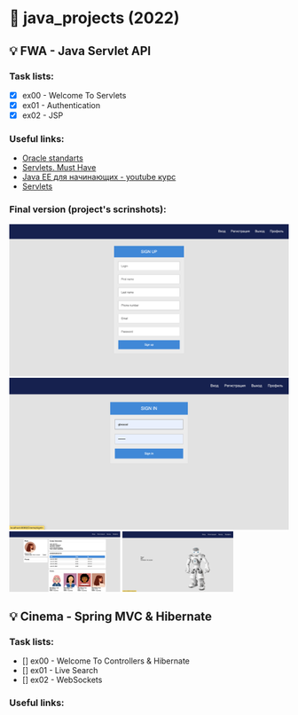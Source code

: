# :pushpin: java_projects (2022)

## :bulb: FWA - Java Servlet API
### Task lists:
- [x] ex00 - Welcome To Servlets
- [x] ex01 - Authentication
- [x] ex02 - JSP

### Useful links:
- [Oracle standarts](https://www.oracle.com/java/technologies/javase/codeconventions-namingconventions.html)
- [Servlets. Must Have](https://www.youtube.com/watch?v=FE7ygm8CTaY&list=PL786bPIlqEjRVDNpxzgLv9iMmB4y5kMfT)
- [Java EE для начинающих - youtube курс](https://www.youtube.com/watch?v=V6W-AfjWVaQ&list=PLAma_mKffTOTTFqIkLXgHqVuL6xJhb0mr)
- [Servlets](https://www.youtube.com/watch?v=Jnd4PQt44j0&list=PLU2ftbIeotGoQGD51e0qb98lE0xhgNDF1)

### Final version (project's scrinshots):
<!-- ![sign up](https://github.com/gbroccol/java_projects/blob/main/00%20FWA/imgForReadMe/sign%20up.png | width=100) -->

<img src="https://github.com/gbroccol/java_projects/blob/main/00%20FWA/imgForReadMe/sign%20up.png" width="600px">
<img src="https://github.com/gbroccol/java_projects/blob/main/00%20FWA/imgForReadMe/sign%20in.png" width="600px">

<img src="https://github.com/gbroccol/java_projects/blob/main/00%20FWA/imgForReadMe/profile.png" width="200px">
<img src="https://github.com/gbroccol/java_projects/blob/main/00%20FWA/imgForReadMe/error.png" width="200px">

## :bulb: Cinema - Spring MVC & Hibernate
### Task lists:
- [] ex00 - Welcome To Controllers & Hibernate
- [] ex01 - Live Search
- [] ex02 - WebSockets

### Useful links:

